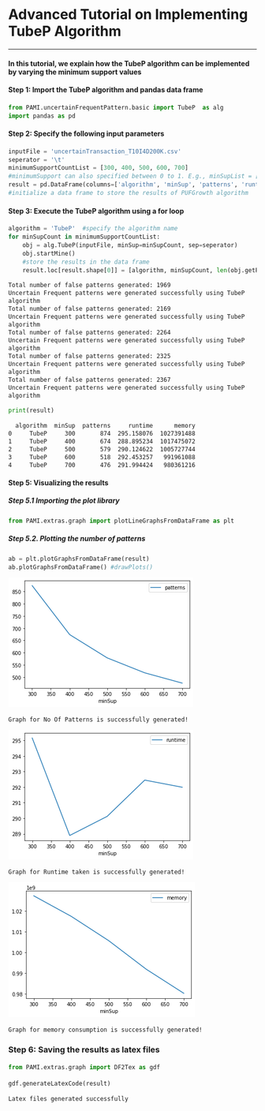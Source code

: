 # Advanced Tutorial on Implementing TubeP Algorithm

***

#### In this tutorial, we explain how the TubeP algorithm  can be implemented by varying the minimum support values

#### Step 1: Import the TubeP algorithm and pandas data frame


```python
from PAMI.uncertainFrequentPattern.basic import TubeP  as alg
import pandas as pd
```

#### Step 2: Specify the following input parameters


```python
inputFile = 'uncertainTransaction_T10I4D200K.csv'
seperator = '\t'
minimumSupportCountList = [300, 400, 500, 600, 700] 
#minimumSupport can also specified between 0 to 1. E.g., minSupList = [0.005, 0.006, 0.007, 0.008, 0.009]
result = pd.DataFrame(columns=['algorithm', 'minSup', 'patterns', 'runtime', 'memory']) 
#initialize a data frame to store the results of PUFGrowth algorithm
```

#### Step 3: Execute the TubeP algorithm using a for loop


```python
algorithm = 'TubeP'  #specify the algorithm name
for minSupCount in minimumSupportCountList:
    obj = alg.TubeP(inputFile, minSup=minSupCount, sep=seperator)
    obj.startMine()
    #store the results in the data frame
    result.loc[result.shape[0]] = [algorithm, minSupCount, len(obj.getPatterns()), obj.getRuntime(), obj.getMemoryRSS()]
```

    Total number of false patterns generated: 1969
    Uncertain Frequent patterns were generated successfully using TubeP algorithm
    Total number of false patterns generated: 2169
    Uncertain Frequent patterns were generated successfully using TubeP algorithm
    Total number of false patterns generated: 2264
    Uncertain Frequent patterns were generated successfully using TubeP algorithm
    Total number of false patterns generated: 2325
    Uncertain Frequent patterns were generated successfully using TubeP algorithm
    Total number of false patterns generated: 2367
    Uncertain Frequent patterns were generated successfully using TubeP algorithm



```python
print(result)
```

      algorithm  minSup  patterns     runtime      memory
    0     TubeP     300       874  295.158076  1027391488
    1     TubeP     400       674  288.895234  1017475072
    2     TubeP     500       579  290.124622  1005727744
    3     TubeP     600       518  292.453257   991961088
    4     TubeP     700       476  291.994424   980361216


#### Step 5: Visualizing the results

##### Step 5.1 Importing the plot library


```python
from PAMI.extras.graph import plotLineGraphsFromDataFrame as plt
```

##### Step 5.2. Plotting the number of patterns


```python
ab = plt.plotGraphsFromDataFrame(result)
ab.plotGraphsFromDataFrame() #drawPlots()
```


    
![png](output_14_0.png)
    


    Graph for No Of Patterns is successfully generated!



    
![png](output_14_2.png)
    


    Graph for Runtime taken is successfully generated!



    
![png](output_14_4.png)
    


    Graph for memory consumption is successfully generated!


### Step 6: Saving the results as latex files

```python
from PAMI.extras.graph import DF2Tex as gdf

gdf.generateLatexCode(result)
```

    Latex files generated successfully



```python

```

